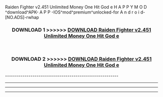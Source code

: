  Raiden Fighter v2.451 Unlimited Money One Hit God e  H A P P Y M O D ^download^APK- A P P -IOS^mod^premium^unlocked-for A n d r o i d-[NO.ADS]-rwhap



<div align="center">

<h3>DOWNLOAD 1 >>>>>> <a href="https://en-mod.web.app/?en= Raiden Fighter v2.451 Unlimited Money One Hit God e ">DOWNLOAD Raiden Fighter v2.451 Unlimited Money One Hit God e  </a></h3><br>

<h3>DOWNLOAD 2 >>>>>> <a href="https://en-mod.web.app/?en= Raiden Fighter v2.451 Unlimited Money One Hit God e ">DOWNLOAD Raiden Fighter v2.451 Unlimited Money One Hit God e  </a></h3>

</div>
----------------------------------------------------------

----------------------------------------------------------

----------------------------------------------------------

----------------------------------------------------------



